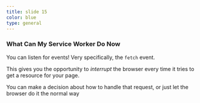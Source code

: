 ```yaml
---
title: slide 15
color: blue
type: general
---
```

### What Can My Service Worker Do Now

You can listen for events! Very specifically, the `fetch` event.

This gives you the opportunity to _interrupt_ the browser every time it tries to get a resource for your page.

You can make a decision about how to handle that request, or just let the browser do it the normal way

